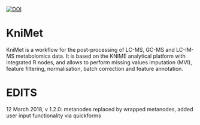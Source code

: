 [![DOI](https://zenodo.org/badge/DOI/10.5281/zenodo.1095042.svg)](https://doi.org/10.5281/zenodo.1041482)

# KniMet

KniMet is a workflow for the post-processing of LC-MS, GC-MS and LC-IM-MS metabolomics data. It is based on the KNIME analytical platform with integrated R nodes, and allows to perform missing values imputation (MVI), feature filtering, normalisation, batch correction and feature annotation.


# EDITS

12 March 2018, v 1.2.0: metanodes replaced by wrapped metanodes, added user input functionality via quickforms


